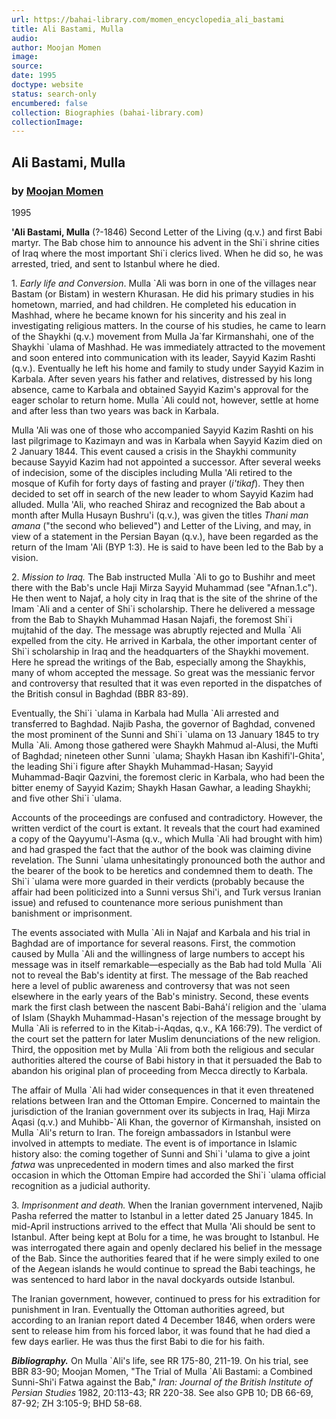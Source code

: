 ```yaml
---
url: https://bahai-library.com/momen_encyclopedia_ali_bastami
title: Ali Bastami, Mulla
audio: 
author: Moojan Momen
image: 
source: 
date: 1995
doctype: website
status: search-only
encumbered: false
collection: Biographies (bahai-library.com)
collectionImage: 
---
```



## Ali Bastami, Mulla

### by [Moojan Momen](https://bahai-library.com/author/Moojan+Momen)

1995


**'Ali Bastami, Mulla** (?-1846) Second Letter of the Living (q.v.) and first Babi martyr. The Bab chose him to announce his advent in the Shi\`i shrine cities of Iraq where the most important Shi\`i clerics lived. When he did so, he was arrested, tried, and sent to Istanbul where he died.

1\. _Early life and Conversion_. Mulla \`Ali was born in one of the villages near Bastam (or Bistam) in western Khurasan. He did his primary studies in his hometown, married, and had children. He completed his education in Mashhad, where he became known for his sincerity and his zeal in investigating religious matters. In the course of his studies, he came to learn of the Shaykhi (q.v.) movement from Mulla Ja\`far Kirmanshahi, one of the Shaykhi \`ulama of Mashhad. He was immediately attracted to the movement and soon entered into communication with its leader, Sayyid Kazim Rashti (q.v.). Eventually he left his home and family to study under Sayyid Kazim in Karbala. After seven years his father and relatives, distressed by his long absence, came to Karbala and obtained Sayyid Kazim's approval for the eager scholar to return home. Mulla \`Ali could not, however, settle at home and after less than two years was back in Karbala.

Mulla 'Ali was one of those who accompanied Sayyid Kazim Rashti on his last pilgrimage to Kazimayn and was in Karbala when Sayyid Kazim died on 2 January 1844. This event caused a crisis in the Shaykhi community because Sayyid Kazim had not appointed a successor. After several weeks of indecision, some of the disciples including Mulla 'Ali retired to the mosque of Kufih for forty days of fasting and prayer (_i'tikaf_). They then decided to set off in search of the new leader to whom Sayyid Kazim had alluded. Mulla 'Ali, who reached Shiraz and recognized the Bab about a month after Mulla Husayn Bushru'i (q.v.), was given the titles _Thani man amana_ ("the second who believed") and Letter of the Living, and may, in view of a statement in the Persian Bayan (q.v.), have been regarded as the return of the Imam 'Ali (BYP 1:3). He is said to have been led to the Bab by a vision.

2\. _Mission to Iraq._ The Bab instructed Mulla \`Ali to go to Bushihr and meet there with the Bab's uncle Haji Mirza Sayyid Muhammad (see "Afnan.1.c"). He then went to Najaf, a holy city in Iraq that is the site of the shrine of the Imam \`Ali and a center of Shi\`i scholarship. There he delivered a message from the Bab to Shaykh Muhammad Hasan Najafi, the foremost Shi\`i mujtahid of the day. The message was abruptly rejected and Mulla \`Ali expelled from the city. He arrived in Karbala, the other important center of Shi\`i scholarship in Iraq and the headquarters of the Shaykhi movement. Here he spread the writings of the Bab, especially among the Shaykhis, many of whom accepted the message. So great was the messianic fervor and controversy that resulted that it was even reported in the dispatches of the British consul in Baghdad (BBR 83-89).

Eventually, the Shi\`i \`ulama in Karbala had Mulla \`Ali arrested and transferred to Baghdad. Najib Pasha, the governor of Baghdad, convened the most prominent of the Sunni and Shi\`i \`ulama on 13 January 1845 to try Mulla \`Ali. Among those gathered were Shaykh Mahmud al-Alusi, the Mufti of Baghdad; nineteen other Sunni \`ulama; Shaykh Hasan ibn Kashifi'l-Ghita', the leading Shi\`i figure after Shaykh Muhammad-Hasan; Sayyid Muhammad-Baqir Qazvini, the foremost cleric in Karbala, who had been the bitter enemy of Sayyid Kazim; Shaykh Hasan Gawhar, a leading Shaykhi; and five other Shi\`i \`ulama.

Accounts of the proceedings are confused and contradictory. However, the written verdict of the court is extant. It reveals that the court had examined a copy of the Qayyumu'l-Asma (q.v., which Mulla \`Ali had brought with him) and had grasped the fact that the author of the book was claiming divine revelation. The Sunni \`ulama unhesitatingly pronounced both the author and the bearer of the book to be heretics and condemned them to death. The Shi\`i \`ulama were more guarded in their verdicts (probably because the affair had been politicized into a Sunni versus Shi'i, and Turk versus Iranian issue) and refused to countenance more serious punishment than banishment or imprisonment.

The events associated with Mulla \`Ali in Najaf and Karbala and his trial in Baghdad are of importance for several reasons. First, the commotion caused by Mulla \`Ali and the willingness of large numbers to accept his message was in itself remarkable—especially as the Bab had told Mulla \`Ali not to reveal the Bab's identity at first. The message of the Bab reached here a level of public awareness and controversy that was not seen elsewhere in the early years of the Bab's ministry. Second, these events mark the first clash between the nascent Babi-Bahá'í religion and the \`ulama of Islam (Shaykh Muhammad-Hasan's rejection of the message brought by Mulla \`Ali is referred to in the Kitab-i-Aqdas, q.v., KA 166:79). The verdict of the court set the pattern for later Muslim denunciations of the new religion. Third, the opposition met by Mulla \`Ali from both the religious and secular authorities altered the course of Babi history in that it persuaded the Bab to abandon his original plan of proceeding from Mecca directly to Karbala.

The affair of Mulla \`Ali had wider consequences in that it even threatened relations between Iran and the Ottoman Empire. Concerned to maintain the jurisdiction of the Iranian government over its subjects in Iraq, Haji Mirza Aqasi (q.v.) and Muhibb-\`Ali Khan, the governor of Kirmanshah, insisted on Mulla \`Ali's return to Iran. The foreign ambassadors in Istanbul were involved in attempts to mediate. The event is of importance in Islamic history also: the coming together of Sunni and Shi\`i 'ulama to give a joint _fatwa_ was unprecedented in modern times and also marked the first occasion in which the Ottoman Empire had accorded the Shi\`i \`ulama official recognition as a judicial authority.

3\. _Imprisonment and death._ When the Iranian government intervened, Najib Pasha referred the matter to Istanbul in a letter dated 25 January 1845. In mid-April instructions arrived to the effect that Mulla 'Ali should be sent to Istanbul. After being kept at Bolu for a time, he was brought to Istanbul. He was interrogated there again and openly declared his belief in the message of the Bab. Since the authorities feared that if he were simply exiled to one of the Aegean islands he would continue to spread the Babi teachings, he was sentenced to hard labor in the naval dockyards outside Istanbul.

The Iranian government, however, continued to press for his extradition for punishment in Iran. Eventually the Ottoman authorities agreed, but according to an Iranian report dated 4 December 1846, when orders were sent to release him from his forced labor, it was found that he had died a few days earlier. He was thus the first Babi to die for his faith.  

_**Bibliography.**_ On Mulla \`Ali's life, see RR 175-80, 211-19. On his trial, see BBR 83-90; Moojan Momen, "The Trial of Mulla \`Ali Bastami: a Combined Sunni-Shi'i Fatwa against the Bab," _Iran: Journal of the British Institute of Persian Studies_ 1982, 20:113-43; RR 220-38. See also GPB 10; DB 66-69, 87-92; ZH 3:105-9; BHD 58-68.